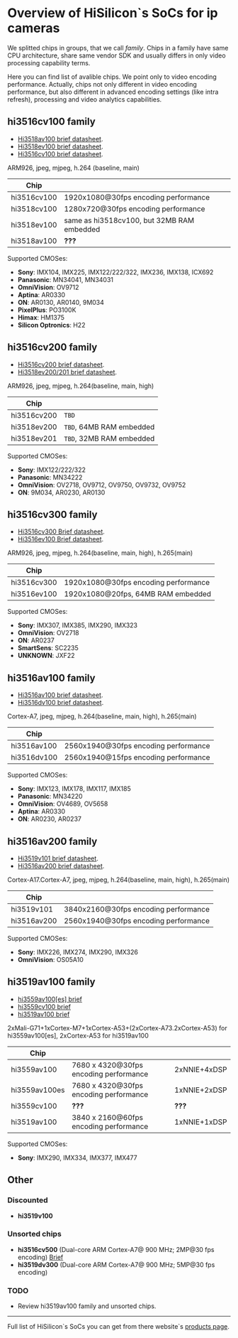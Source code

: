 # Overview of HiSilicon`s SoCs for ip cameras

We splitted chips in groups, that we call *family*. Chips in a family have same CPU architecture, share same vendor SDK and 
usually differs in only video processing capability terms. 

Here you can find list of avalible chips. We point only to video encoding performance. 
Actually, chips not only different in video encoding performance, but also different in advanced encoding settings (like intra refresh), 
processing and video analytics capabilities.

## hi3516cv100 family 

* [Hi3518av100 brief datasheet](/hardware/briefs/hi3518av100.pdf).
* [Hi3518ev100 brief datasheet](/hardware/briefs/hi3518ev100.pdf).
* [Hi3516cv100 brief datasheet](/hardware/briefs/hi3516cv100.pdf).

ARM926, jpeg, mjpeg, h.264 (baseline, main)

|Chip| |
|----|--|
|hi3516cv100|1920x1080@30fps encoding performance|
|hi3518cv100|1280x720@30fps encoding performance|
|hi3518ev100|same as hi3518cv100, but 32MB RAM embedded|
|hi3518av100|**???**|

Supported CMOSes:

* **Sony**: IMX104, IMX225, IMX122/222/322, IMX236, IMX138, ICX692
* **Panasonic**: MN34041, MN34031
* **OmniVision**: OV9712
* **Aptina**: AR0330
* **ON**: AR0130, AR0140, 9M034
* **PixelPlus**: PO3100K
* **Himax**: HM1375
* **Silicon Optronics**: H22

## hi3516cv200 family

* [Hi3516cv200 brief datasheet](/hardware/briefs/hi3516cv200.pdf).
* [Hi3518ev200/201 brief datasheet](/hardware/briefs/hi3518ev200.pdf).

ARM926, jpeg, mjpeg, h.264(baseline, main, high)

|Chip| |
|----|--|
|hi3516cv200|`TBD` |
|hi3518ev200|`TBD`, 64MB RAM embedded|
|hi3518ev201|`TBD`, 32MB RAM embedded|

Supported CMOSes:

* **Sony**: IMX122/222/322
* **Panasonic**: MN34222
* **OmniVision**: OV2718, OV9712, OV9750, OV9732, OV9752
* **ON**: 9M034, AR0230, AR0130 

## hi3516cv300 family
* [Hi3516cv300 Brief datasheet](/hardware/briefs/hi3516cv300.pdf).
* [Hi3516ev100 Brief datasheet](/hardware/briefs/hi3516ev100.pdf).

ARM926, jpeg, mjpeg, h.264(baseline, main, high), h.265(main)

|Chip| |
|----|--|
|hi3516cv300|1920x1080@30fps encoding performance |
|hi3516ev100|1920x1080@20fps, 64MB RAM embedded|

Supported CMOSes:

* **Sony**: IMX307, IMX385, IMX290, IMX323
* **OmniVision**: OV2718
* **ON**: AR0237
* **SmartSens**: SC2235
* **UNKNOWN**: JXF22

## hi3516av100 family
* [Hi3516av100 brief datasheet](/hardware/briefs/hi3516av100.pdf).
* [Hi3516dv100 brief datasheet](/hardware/briefs/hi3516dv100.pdf).

Cortex-A7, jpeg, mjpeg, h.264(baseline, main, high), h.265(main)

|Chip| |
|----|--|
|hi3516av100|2560x1940@30fps encoding performance|
|hi3516dv100|2560x1940@15fps encoding performance|

Supported CMOSes:

* **Sony**: IMX123, IMX178, IMX117, IMX185
* **Panasonic**: MN34220
* **OmniVision**: OV4689, OV5658
* **Aptina**: AR0330
* **ON**: AR0230, AR0237

## hi3516av200 family
* [Hi3519v101 brief datasheet](/hardware/briefs/hi3519v101.pdf).
* [Hi3516av200 brief datasheet](/hardware/briefs/hi3516av200.pdf).

Cortex-A17.Cortex-A7, jpeg, mjpeg, h.264(baseline, main, high), h.265(main)

|Chip| |
|----|---|
|hi3519v101|3840x2160@30fps encoding performance|
|hi3516av200|2560x1940@30fps encoding performance |

Supported CMOSes:

* **Sony**: IMX226, IMX274, IMX290, IMX326
* **OmniVision**: OS05A10  

## hi3519av100 family

* [hi3559av100[es] brief](/hardware/briefs/hi3559av100.pdf)
* [hi3559cv100 brief](/hardware/briefs/hi3559cv100.pdf)
* [hi3519av100 brief](/hardware/briefs/hi3519av100.pdf)

2xMali-G71+1xCortex-M7+1xCortex-A53+(2xCortex-A73.2xCortex-A53) for hi3559av100[es], 2xCortex-A53 for hi3519av100

|Chip| | |
|----|---|--|
|hi3559av100|7680 x 4320@30fps encoding performance| 2xNNIE+4xDSP |
|hi3559av100es|7680 x 4320@30fps encoding performance| 1xNNIE+2xDSP |
|hi3559cv100| **???** | **???** |
|hi3519av100|3840 x 2160@60fps encoding performance| 1xNNIE+1xDSP |


Supported CMOSes:

* **Sony**: IMX290, IMX334, IMX377, IMX477

## Other

### Discounted

* **hi3519v100**

### Unsorted chips

* **hi3516cv500** (Dual-core ARM Cortex-A7@ 900 MHz; 2MP@30 fps encoding) [Brief](/hardware/briefs/hi3516cv500.pdf)
* **hi3519dv300** (Dual-core ARM Cortex-A7@ 900 MHz; 5MP@30 fps encoding)

### TODO

* Review hi3519av100 family and unsorted chips.

-----

Full list of HiSilicon\`s SoCs you can get from there website\`s [products page](http://www.hisilicon.com/en/Products).

